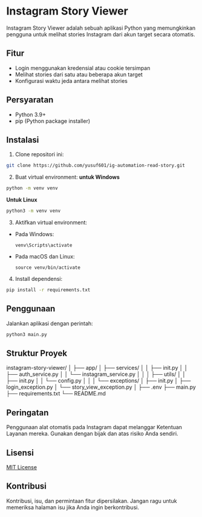 # Instagram Story Viewer

Instagram Story Viewer adalah sebuah aplikasi Python yang memungkinkan pengguna untuk melihat stories Instagram dari akun target secara otomatis.

## Fitur

- Login menggunakan kredensial atau cookie tersimpan
- Melihat stories dari satu atau beberapa akun target
- Konfigurasi waktu jeda antara melihat stories

## Persyaratan

- Python 3.9+
- pip (Python package installer)

## Instalasi

1. Clone repositori ini:
```bash
git clone https://github.com/yusuf601/ig-automation-read-story.git
```
2. Buat virtual environment:
 **untuk Windows**  
```bash
python -m venv venv
```
**Untuk Linux**
```bash
python3 -m venv venv
```
3. Aktifkan virtual environment:
- Pada Windows:
  ```
  venv\Scripts\activate
  ```
- Pada macOS dan Linux:
  ```
  source venv/bin/activate
  ```
4. Install dependensi:
```bash
pip install -r requirements.txt
```

## Penggunaan

Jalankan aplikasi dengan perintah:
```bash
python3 main.py
```
## Struktur Proyek
instagram-story-viewer/
│
├── app/
│   ├── services/
│   │   ├── init.py
│   │   ├── auth_service.py
│   │   └── instagram_service.py
│   │
│   ├── utils/
│   │   ├── init.py
│   │   └── config.py
│   │
│   └── exceptions/
│       ├── init.py
│       ├── login_exception.py
│       └── story_view_exception.py
│
├── .env
├── main.py
├── requirements.txt
└── README.md
## Peringatan

Penggunaan alat otomatis pada Instagram dapat melanggar Ketentuan Layanan mereka. Gunakan dengan bijak dan atas risiko Anda sendiri.

## Lisensi

[MIT License](https://opensource.org/licenses/MIT)

## Kontribusi

Kontribusi, isu, dan permintaan fitur dipersilakan. Jangan ragu untuk memeriksa halaman isu jika Anda ingin berkontribusi.

